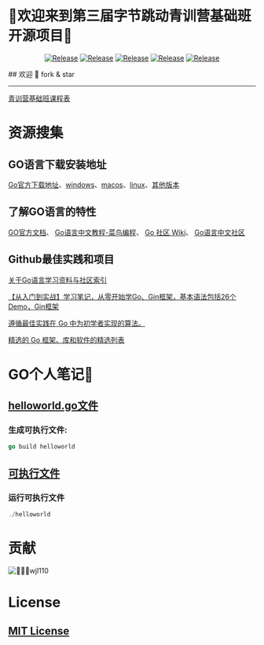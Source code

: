 # 🚀欢迎来到第三届字节跳动青训营基础班开源项目🚀
<p align="center">
    <a href="https://github.com/wjl110/bytedance_GO_project"><img alt="Release" src="https://img.shields.io/badge/Ascotbe-bytedance_GO_project-green"></a>
    <a href="https://github.com/z"><img alt="Release" src="https://img.shields.io/github/repo-size/wjl110/bytedance_GO_project"></a>
    <a href="https://github.com/wjl110/bytedance_GO_project"><img alt="Release" src="https://img.shields.io/badge/GO-1.17+-blueviolet"></a>
    <a href="https://github.com/wjl110/Mbytedance_GO_project"><img alt="Release" src="https://img.shields.io/badge/Version-1.0-red"></a>
    <a href="https://github.com/wjl110/bytedance_GO_project"><img alt="Release" src="https://img.shields.io/badge/LICENSE-MIT-ff69b4"></a>

</p>
## 欢迎 🐥 fork & star 

---

[青训营基础班课程表](class.png)

# 资源搜集
## GO语言下载安装地址
[Go官方下载地址](https://go.dev/learn/)、[windows](https://go.dev/dl/go1.18.1.windows-amd64.msi)、[macos](https://go.dev/dl/go1.18.1.darwin-amd64.pkg)、[linux](https://go.dev/dl/go1.18.1.linux-amd64.tar.gz)、[其他版本](https://go.dev/dl/)
## 了解GO语言的特性

[GO官方文档](https://go.dev/doc/tutorial/getting-started)、
[Go语言中文教程-菜鸟编程](https://www.runoob.com/go/go-tutorial.html)、
[Go 社区 Wiki](https://learnku.com/go/wikis)、
[Go语言中文社区](http://xueyuan.coder55.com/read/go-senior-learn/go-senior-learn-index?F=top)
## Github最佳实践和项目
[关于Go语言学习资料与社区索引](https://github.com/unknwon/go-study-index)

[【从入门到实战】学习笔记，从零开始学Go、Gin框架，基本语法包括26个Demo，Gin框架](https://github.com/xinliangnote/Go)

[遵循最佳实践在 Go 中为初学者实现的算法。](https://github.com/TheAlgorithms/Go)

[精选的 Go 框架、库和软件的精选列表](https://github.com/avelino/awesome-go)


# GO个人笔记💪
## [helloworld.go文件](helloworld.go)
### 生成可执行文件:
```go
go build helloworld
```
## [可执行文件](helloworld)
### 运行可执行文件
```go
./helloworld
```
# 贡献
 ![👨🏻‍💻wjl110](https://avatars.githubusercontent.com/u/53851034?s=40&u=7d7b751e8c8fca5600a305f3008934523639c84e&v=4)

# License

## [MIT License](license)
